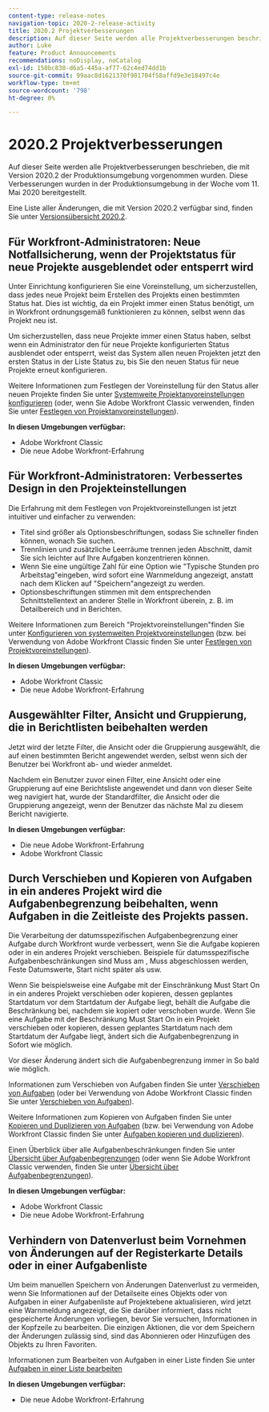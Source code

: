 ```yaml
---
content-type: release-notes
navigation-topic: 2020-2-release-activity
title: 2020.2 Projektverbesserungen
description: Auf dieser Seite werden alle Projektverbesserungen beschrieben, die mit Version 2020.2 der Produktionsumgebung vorgenommen wurden. Diese Verbesserungen wurden in der Produktionsumgebung in der Woche vom 11. Mai 2020 bereitgestellt.
author: Luke
feature: Product Announcements
recommendations: noDisplay, noCatalog
exl-id: 150bc838-d6a5-445a-af77-62c4ed74dd1b
source-git-commit: 99aac8d1621370f901704f58affd9e3e18497c4e
workflow-type: tm+mt
source-wordcount: '798'
ht-degree: 0%

---
```


# 2020.2 Projektverbesserungen

Auf dieser Seite werden alle Projektverbesserungen beschrieben, die mit Version 2020.2 der Produktionsumgebung vorgenommen wurden. Diese Verbesserungen wurden in der Produktionsumgebung in der Woche vom 11. Mai 2020 bereitgestellt.

Eine Liste aller Änderungen, die mit Version 2020.2 verfügbar sind, finden Sie unter [Versionsübersicht 2020.2](../../../product-announcements/product-releases/2020.2.-release-activity/2020-2-release-overview.md).

## Für Workfront-Administratoren: Neue Notfallsicherung, wenn der Projektstatus für neue Projekte ausgeblendet oder entsperrt wird

Unter Einrichtung konfigurieren Sie eine Voreinstellung, um sicherzustellen, dass jedes neue Projekt beim Erstellen des Projekts einen bestimmten Status hat. Dies ist wichtig, da ein Projekt immer einen Status benötigt, um in Workfront ordnungsgemäß funktionieren zu können, selbst wenn das Projekt neu ist.

Um sicherzustellen, dass neue Projekte immer einen Status haben, selbst wenn ein Administrator den für neue Projekte konfigurierten Status ausblendet oder entsperrt, weist das System allen neuen Projekten jetzt den ersten Status in der Liste Status zu, bis Sie den neuen Status für neue Projekte erneut konfigurieren.

Weitere Informationen zum Festlegen der Voreinstellung für den Status aller neuen Projekte finden Sie unter [Systemweite Projektanvoreinstellungen konfigurieren](../../../administration-and-setup/set-up-workfront/configure-system-defaults/set-project-preferences.md) (oder, wenn Sie Adobe Workfront Classic verwenden, finden Sie unter [Festlegen von Projektanvoreinstellungen](https://one.workfront.com/s/article/Setting-Project-Preferences-1883392298)).

**In diesen Umgebungen verfügbar:**

* Adobe Workfront Classic
* Die neue Adobe Workfront-Erfahrung

## Für Workfront-Administratoren: Verbessertes Design in den Projekteinstellungen

Die Erfahrung mit dem Festlegen von Projektvoreinstellungen ist jetzt intuitiver und einfacher zu verwenden:

* Titel sind größer als Optionsbeschriftungen, sodass Sie schneller finden können, wonach Sie suchen.
* Trennlinien und zusätzliche Leerräume trennen jeden Abschnitt, damit Sie sich leichter auf Ihre Aufgaben konzentrieren können.
* Wenn Sie eine ungültige Zahl für eine Option wie &quot;Typische Stunden pro Arbeitstag&quot;eingeben, wird sofort eine Warnmeldung angezeigt, anstatt nach dem Klicken auf &quot;Speichern&quot;angezeigt zu werden.
* Optionsbeschriftungen stimmen mit dem entsprechenden Schnittstellentext an anderer Stelle in Workfront überein, z. B. im Detailbereich und in Berichten.

Weitere Informationen zum Bereich &quot;Projektvoreinstellungen&quot;finden Sie unter [Konfigurieren von systemweiten Projektvoreinstellungen](../../../administration-and-setup/set-up-workfront/configure-system-defaults/set-project-preferences.md) (bzw. bei Verwendung von Adobe Workfront Classic finden Sie unter [Festlegen von Projektvoreinstellungen](https://one.workfront.com/s/article/Setting-Project-Preferences-1883392298)).

**In diesen Umgebungen verfügbar:**

* Adobe Workfront Classic
* Die neue Adobe Workfront-Erfahrung

## Ausgewählter Filter, Ansicht und Gruppierung, die in Berichtlisten beibehalten werden

Jetzt wird der letzte Filter, die Ansicht oder die Gruppierung ausgewählt, die auf einen bestimmten Bericht angewendet werden, selbst wenn sich der Benutzer bei Workfront ab- und wieder anmeldet.

Nachdem ein Benutzer zuvor einen Filter, eine Ansicht oder eine Gruppierung auf eine Berichtsliste angewendet und dann von dieser Seite weg navigiert hat, wurde der Standardfilter, die Ansicht oder die Gruppierung angezeigt, wenn der Benutzer das nächste Mal zu diesem Bericht navigierte.

**In diesen Umgebungen verfügbar:**

* Die neue Adobe Workfront-Erfahrung
* Adobe Workfront Classic

## Durch Verschieben und Kopieren von Aufgaben in ein anderes Projekt wird die Aufgabenbegrenzung beibehalten, wenn Aufgaben in die Zeitleiste des Projekts passen.

Die Verarbeitung der datumsspezifischen Aufgabenbegrenzung einer Aufgabe durch Workfront wurde verbessert, wenn Sie die Aufgabe kopieren oder in ein anderes Projekt verschieben. Beispiele für datumsspezifische Aufgabenbeschränkungen sind Muss am , Muss abgeschlossen werden, Feste Datumswerte, Start nicht später als usw.

Wenn Sie beispielsweise eine Aufgabe mit der Einschränkung Must Start On in ein anderes Projekt verschieben oder kopieren, dessen geplantes Startdatum vor dem Startdatum der Aufgabe liegt, behält die Aufgabe die Beschränkung bei, nachdem sie kopiert oder verschoben wurde. Wenn Sie eine Aufgabe mit der Beschränkung Must Start On in ein Projekt verschieben oder kopieren, dessen geplantes Startdatum nach dem Startdatum der Aufgabe liegt, ändert sich die Aufgabenbegrenzung in Sofort wie möglich.

Vor dieser Änderung ändert sich die Aufgabenbegrenzung immer in So bald wie möglich.

Informationen zum Verschieben von Aufgaben finden Sie unter [Verschieben von Aufgaben](../../../manage-work/tasks/manage-tasks/move-tasks.md) (oder bei Verwendung von Adobe Workfront Classic finden Sie unter [Verschieben von Aufgaben](https://one.workfront.com/s/article/Moving-Tasks-2081996259)).

Weitere Informationen zum Kopieren von Aufgaben finden Sie unter [Kopieren und Duplizieren von Aufgaben](../../../manage-work/tasks/manage-tasks/copy-and-duplicate-tasks.md) (bzw. bei Verwendung von Adobe Workfront Classic finden Sie unter [Aufgaben kopieren und duplizieren](https://one.workfront.com/s/article/Copy-and-Duplicate-Tasks-218695605)).

Einen Überblick über alle Aufgabenbeschränkungen finden Sie unter [Übersicht über Aufgabenbegrenzungen](../../../manage-work/tasks/task-constraints/task-constraint-overview.md) (oder wenn Sie Adobe Workfront Classic verwenden, finden Sie unter [Übersicht über Aufgabenbegrenzungen](https://one.workfront.com/s/article/Task-Constraint-Overview-453396848)).

**In diesen Umgebungen verfügbar:**

* Adobe Workfront Classic
* Die neue Adobe Workfront-Erfahrung

## Verhindern von Datenverlust beim Vornehmen von Änderungen auf der Registerkarte Details oder in einer Aufgabenliste

Um beim manuellen Speichern von Änderungen Datenverlust zu vermeiden, wenn Sie Informationen auf der Detailseite eines Objekts oder von Aufgaben in einer Aufgabenliste auf Projektebene aktualisieren, wird jetzt eine Warnmeldung angezeigt, die Sie darüber informiert, dass nicht gespeicherte Änderungen vorliegen, bevor Sie versuchen, Informationen in der Kopfzeile zu bearbeiten. Die einzigen Aktionen, die vor dem Speichern der Änderungen zulässig sind, sind das Abonnieren oder Hinzufügen des Objekts zu Ihren Favoriten.

Informationen zum Bearbeiten von Aufgaben in einer Liste finden Sie unter [Aufgaben in einer Liste bearbeiten](../../../manage-work/tasks/manage-tasks/edit-tasks-in-a-list.md)

**In diesen Umgebungen verfügbar:**

* Die neue Adobe Workfront-Erfahrung

